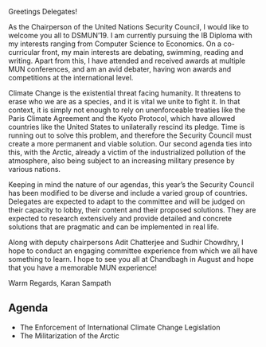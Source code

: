 Greetings Delegates!

As the Chairperson of the United Nations Security Council, I would like to welcome you all to DSMUN’19. I am currently pursuing the IB Diploma with my interests ranging from Computer Science to Economics. On a co-curricular front, my main interests are debating, swimming, reading and writing. Apart from this, I have attended and received awards at multiple MUN conferences, and am an avid debater, having won awards and competitions at the international level.

Climate Change is the existential threat facing humanity. It threatens to erase who we are as a species, and it is vital we unite to fight it. In that context, it is simply not enough to rely on unenforceable treaties like the Paris Climate Agreement and the Kyoto Protocol, which have allowed countries like the United States to unilaterally rescind its pledge. Time is running out to solve this problem, and therefore the Security Council must create a more permanent and viable solution. Our second agenda ties into this, with the Arctic, already a victim of the industrialized pollution of the atmosphere, also being subject to an increasing military presence by various nations.

Keeping in mind the nature of our agendas, this year’s the Security Council has been modified to be diverse and include a varied group of countries. Delegates are expected to adapt to the committee and will be judged on their capacity to lobby, their content and their proposed solutions. They are expected to research extensively and provide detailed and concrete solutions that are pragmatic and can be implemented in real life.

Along with deputy chairpersons Adit Chatterjee and Sudhir Chowdhry, I hope to conduct an engaging committee experience from which we all have something to learn. I hope to see you all at Chandbagh in August and hope that you have a memorable MUN experience!

Warm Regards,
Karan Sampath

## Agenda

- The Enforcement of International Climate Change Legislation
- The Militarization of the Arctic
